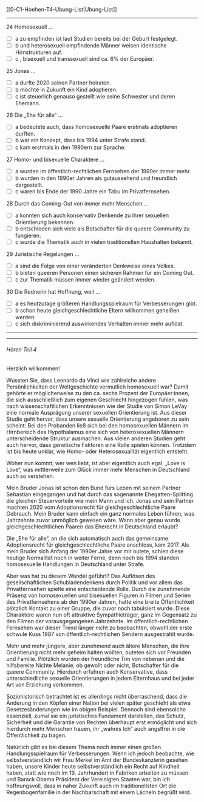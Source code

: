[[0-C1-Hoehen-T4-Ubung-List|Ubung-List]]

---

24 Homosexuell ...  
- [ ] a zu empfinden ist laut Studien bereits bei der Geburt festgelegt.  
- [ ] b und heterosexuell empfindende Männer weisen identische Hirnstrukturen auf.  
- [ ] c , bisexuell und transsexuell sind ca. 6% der Europäer.  

25 Jonas ...  
- [ ] a durfte 2020 seinen Partner heiraten.  
- [ ] b möchte in Zukunft ein Kind adoptieren.  
- [ ] c ist steuerlich genauso gestellt wie seine Schwester und deren Ehemann.  

26 Die „Ehe für alle“ ...  
- [ ] a bedeutete auch, dass homosexuelle Paare erstmals adoptieren durften.  
- [ ] b war ein Konzept, dass bis 1994 unter Strafe stand.  
- [ ] c kam erstmals in den 1990ern zur Sprache.  

27 Homo- und bisexuelle Charaktere ...  
- [ ] a wurden im öffentlich-rechtlichen Fernsehen der 1990er immer mehr.  
- [ ] b wurden in den 1990er Jahren als gutaussehend und freundlich dargestellt.  
- [ ] c waren bis Ende der 1990 Jahre ein Tabu im Privatfernsehen.  

28 Durch das Coming-Out von immer mehr Menschen ...  
- [ ] a konnten sich auch konservativ Denkende zu ihrer sexuellen Orientierung bekennen.  
- [ ] b entschieden sich viele als Botschafter für die queere Community zu fungieren.  
- [ ] c wurde die Thematik auch in vielen traditionellen Haushalten bekannt.  

29 Juristische Regelungen ...  
- [ ] a sind die Folge von einer veränderten Denkweise eines Volkes.  
- [ ] b bieten queeren Personen einen sicheren Rahmen für ein Coming Out.  
- [ ] c zur Thematik müssen immer wieder geändert werden.  

30 Die Rednerin hat Hoffnung, weil ...  
- [ ] a es heutzutage größeren Handlungsspielraum für Verbesserungen gibt.  
- [ ] b schon heute gleichgeschlechtliche Eltern willkommen geheißen werden.  
- [ ] c sich diskriminierend auswirkendes Verhalten immer mehr auflöst.  

---
---

###### Hören Teil 4

Herzlich willkommen!

Wussten Sie, dass Leonardo da Vinci wie zahlreiche andere Persönlichkeiten der Weltgeschichte vermutlich homosexuell war? Damit gehörte er möglicherweise zu den ca. sechs Prozent der Europäer:innen, die sich ausschließlich zum eigenen Geschlecht hingezogen fühlen, was nach wissenschaftlichen Erkenntnissen wie der Studie von Simon LeVay eine normale Ausprägung unserer sexuellen Orientierung ist. Aus dieser Studie geht hervor, dass unsere sexuelle Orientierung angeboren zu sein scheint: Bei den Probanden ließ sich bei den homosexuellen Männern im Hirnbereich des Hypothalamus eine sich von heterosexuellen Männern unterscheidende Struktur ausmachen. Aus vielen anderen Studien geht auch hervor, dass genetische Faktoren eine Rolle spielen können. Trotzdem ist bis heute unklar, wie Homo- oder Heterosexualität eigentlich entsteht.

Woher nun kommt, wer wen liebt, ist aber eigentlich auch egal. „Love is Love“, was mittlerweile zum Glück immer mehr Menschen in Deutschland auch so verstehen.

Mein Bruder Jonas ist schon den Bund fürs Leben mit seinem Partner Sebastian eingegangen und hat durch das sogenannte Ehegatten-Splitting die gleichen Steuervorteile wie mein Mann und ich. Jonas und sein Partner machten 2020 vom Adoptionsrecht für gleichgeschlechtliche Paare Gebrauch. Mein Bruder kann einfach ein ganz normales Leben führen, was Jahrzehnte zuvor unmöglich gewesen wäre. Wann aber genau wurde gleichgeschlechtlichen Paaren das Eherecht in Deutschland erlaubt?

Die „Ehe für alle“, an die sich automatisch auch das gemeinsame Adoptionsrecht für gleichgeschlechtliche Paare anschloss, kam 2017. Als mein Bruder sich Anfang der 1990er Jahre vor mir outete, schien diese heutige Normalität noch in weiter Ferne, denn noch bis 1994 standen homosexuelle Handlungen in Deutschland unter Strafe.

Aber was hat zu diesem Wandel geführt? Das Auflösen des gesellschaftlichen Schubladendenkens durch Politik und vor allem das Privatfernsehen spielte eine entscheidende Rolle. Durch die zunehmende Präsenz von homosexuellen und bisexuellen Figuren in Filmen und Serien des Privatfernsehens ab den 1990er Jahren, hatte eine breite Öffentlichkeit plötzlich Kontakt zu einer Gruppe, die zuvor noch tabuisiert wurde. Diese Charaktere waren nun oft attraktive Sympathieträger, ganz im Gegensatz zu den Filmen der vorausgegangenen Jahrzehnte. Im öffentlich-rechtlichen Fernsehen war dieser Trend länger nicht zu beobachten, obwohl der erste schwule Kuss 1987 von öffentlich-rechtlichen Sendern ausgestrahlt wurde.

Mehr und mehr jüngere, aber zunehmend auch ältere Menschen, die ihre Orientierung nicht mehr geheim halten wollten, outeten sich vor Freunden und Familie. Plötzlich wurden der freundliche Tim von nebenan und die hilfsbereite Nichte Melanie, ob gewollt oder nicht, Botschafter für die queere Community. Hierdurch erfuhren auch Konservative, dass unterschiedliche sexuelle Orientierungen in jedem Elternhaus und bei jeder Art von Erziehung vorkommen.

Soziohistorisch betrachtet ist es allerdings nicht überraschend, dass die Änderung in den Köpfen einer Nation bei vielen später geschieht als etwa Gesetzesänderungen wie im obigen Beispiel. Dennoch sind ebensolche essenziell, zumal sie ein juristisches Fundament darstellen, das Schutz, Sicherheit und die Garantie von Rechten überhaupt erst ermöglicht und sich hierdurch mehr Menschen trauen, ihr „wahres Ich“ auch angstfrei in die Öffentlichkeit zu tragen.

Natürlich gibt es bei diesem Thema noch immer einen großen Handlungsspielraum für Verbesserungen. Wenn ich jedoch beobachte, wie selbstverständlich wir Frau Merkel im Amt der Bundeskanzlerin gesehen haben, unsere Kinder heute selbstverständlich ein Recht auf Kindheit haben, statt wie noch im 19. Jahrhundert in Fabriken arbeiten zu müssen und Barack Obama Präsident der Vereinigten Staaten war, bin ich hoffnungsvoll, dass in naher Zukunft auch im traditionellsten Ort die Regenbogenfamilie in der Nachbarschaft mit einem Lächeln begrüßt wird.